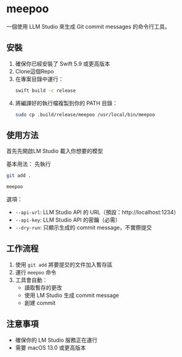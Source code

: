 # meepoo

一個使用 LLM Studio 來生成 Git commit messages 的命令行工具。

## 安裝

1. 確保你已經安裝了 Swift 5.9 或更高版本
2. Clone這個Repo
3. 在專案目錄中運行：
   ```bash
   swift build -c release
   ```
4. 將編譯好的執行檔複製到你的 PATH 目錄：
   ```bash
   sudo cp .build/release/meepoo /usr/local/bin/meepoo
   ```

## 使用方法

首先先開啟LM Studio
載入你想要的模型


基本用法：
先執行

```bash
git add .
```

```bash
meepoo 
```

選項：
- `--api-url`: LLM Studio API 的 URL（預設：http://localhost:1234）
- `--api-key`: LLM Studio API 的密鑰（必需）
- `--dry-run`: 只顯示生成的 commit message，不實際提交

## 工作流程

1. 使用 `git add` 將要提交的文件加入暫存區
2. 運行 `meepoo` 命令
3. 工具會自動：
   - 讀取暫存的更改
   - 使用 LM Studio 生成 commit message
   - 創建 commit

## 注意事項

- 確保你的 LM Studio 服務正在運行
- 需要 macOS 13.0 或更高版本
